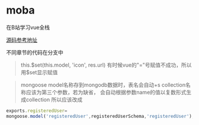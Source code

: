 # moba
在B站学习vue全栈

[源码参考地址](https://github.com/wxs77577/node-vue-moba)

不同章节的代码在分支中

>this.$set(this.model, 'icon', res.url)
有时候vue的"="号赋值不成功，所以用$set显示赋值

>mongoose model名称存到mongodb数据时，表名会自动+s
collection名称应该为第三个参数，若为缺省，
会自动根据参数name的值以复数形式生成collection
所以应该改成
```js
exports.registeredUser=
mongoose.model('registeredUser',registeredUserSchema,'registeredUser');
```